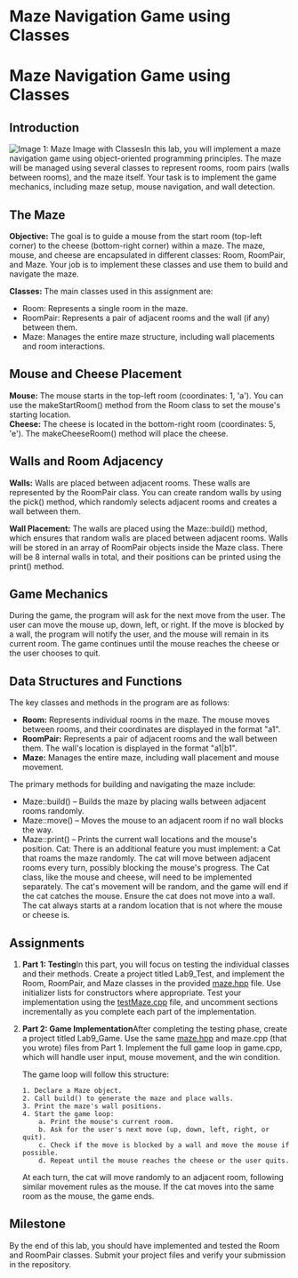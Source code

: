 # Maze Navigation Game using Classes

# Maze Navigation Game using Classes

## Introduction

![Image 1: Maze Image with Classes](https://web.cs.kent.edu/~mbektic/Labs/Lab9/maze.png)In this lab, you will implement a maze navigation game using object-oriented programming principles. The maze will be managed using several classes to represent rooms, room pairs (walls between rooms), and the maze itself. Your task is to implement the game mechanics, including maze setup, mouse navigation, and wall detection.

## The Maze

**Objective:** The goal is to guide a mouse from the start room (top-left corner) to the cheese (bottom-right corner) within a maze. The maze, mouse, and cheese are encapsulated in different classes: Room, RoomPair, and Maze. Your job is to implement these classes and use them to build and navigate the maze.

**Classes:** The main classes used in this assignment are:

- Room: Represents a single room in the maze.
- RoomPair: Represents a pair of adjacent rooms and the wall (if any) between them.
- Maze: Manages the entire maze structure, including wall placements and room interactions.

## Mouse and Cheese Placement

**Mouse:** The mouse starts in the top-left room (coordinates: 1, 'a'). You can use the makeStartRoom() method from the Room class to set the mouse's starting location.  
**Cheese:** The cheese is located in the bottom-right room (coordinates: 5, 'e'). The makeCheeseRoom() method will place the cheese.

## Walls and Room Adjacency

**Walls:** Walls are placed between adjacent rooms. These walls are represented by the RoomPair class. You can create random walls by using the pick() method, which randomly selects adjacent rooms and creates a wall between them.

**Wall Placement:** The walls are placed using the Maze::build() method, which ensures that random walls are placed between adjacent rooms. Walls will be stored in an array of RoomPair objects inside the Maze class. There will be 8 internal walls in total, and their positions can be printed using the print() method.

## Game Mechanics

During the game, the program will ask for the next move from the user. The user can move the mouse up, down, left, or right. If the move is blocked by a wall, the program will notify the user, and the mouse will remain in its current room. The game continues until the mouse reaches the cheese or the user chooses to quit.

## Data Structures and Functions

The key classes and methods in the program are as follows:

- **Room:** Represents individual rooms in the maze. The mouse moves between rooms, and their coordinates are displayed in the format "a1".
- **RoomPair:** Represents a pair of adjacent rooms and the wall between them. The wall's location is displayed in the format "a1|b1".
- **Maze:** Manages the entire maze, including wall placement and mouse movement.

The primary methods for building and navigating the maze include:

- Maze::build() – Builds the maze by placing walls between adjacent rooms randomly.
- Maze::move() – Moves the mouse to an adjacent room if no wall blocks the way.
- Maze::print() – Prints the current wall locations and the mouse's position.
  Cat: There is an additional feature you must implement: a Cat that roams the maze randomly. The cat will move between adjacent rooms every turn, possibly blocking the mouse's progress. The Cat class, like the mouse and cheese, will need to be implemented separately. The cat's movement will be random, and the game will end if the cat catches the mouse. Ensure the cat does not move into a wall. The cat always starts at a random location that is not where the mouse or cheese is.

## Assignments

1.  **Part 1: Testing**In this part, you will focus on testing the individual classes and their methods. Create a project titled Lab9_Test, and implement the Room, RoomPair, and Maze classes in the provided [maze.hpp](https://web.cs.kent.edu/~mbektic/Labs/Lab9/maze.hpp) file. Use initializer lists for constructors where appropriate. Test your implementation using the [testMaze.cpp](https://web.cs.kent.edu/~mbektic/Labs/Lab9/testMaze.cpp) file, and uncomment sections incrementally as you complete each part of the implementation.
2.  **Part 2: Game Implementation**After completing the testing phase, create a project titled Lab9_Game. Use the same [maze.hpp](https://web.cs.kent.edu/~mbektic/Labs/Lab9/maze.hpp) and maze.cpp (that you wrote) files from Part 1. Implement the full game loop in game.cpp, which will handle user input, mouse movement, and the win condition.

    The game loop will follow this structure:

        1. Declare a Maze object.
        2. Call build() to generate the maze and place walls.
        3. Print the maze's wall positions.
        4. Start the game loop:
            a. Print the mouse's current room.
            b. Ask for the user's next move (up, down, left, right, or quit).
            c. Check if the move is blocked by a wall and move the mouse if possible.
            d. Repeat until the mouse reaches the cheese or the user quits.

    At each turn, the cat will move randomly to an adjacent room, following similar movement rules as the mouse. If the cat moves into the same room as the mouse, the game ends.

## Milestone

By the end of this lab, you should have implemented and tested the Room and RoomPair classes. Submit your project files and verify your submission in the repository.
